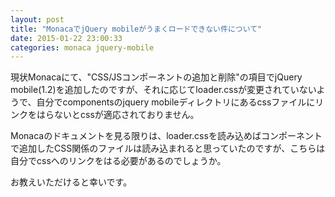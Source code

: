 ```yaml
---
layout: post
title: "MonacaでjQuery mobileがうまくロードできない件について"
date: 2015-01-22 23:00:33
categories: monaca jquery-mobile
---
```

<p>現状Monacaにて、"CSS/JSコンポーネントの追加と削除"の項目でjQuery mobile(1.2)を追加したのですが、それに応じてloader.cssが変更されていないようで、自分でcomponentsのjquery mobileディレクトリにあるcssファイルにリンクをはらないとcssが適応されておりません。</p>

<p>Monacaのドキュメントを見る限りは、loader.cssを読み込めばコンポーネントで追加したCSS関係のファイルは読み込まれると思っていたのですが、こちらは自分でcssへのリンクをはる必要があるのでしょうか。</p>

<p>お教えいただけると幸いです。</p>
